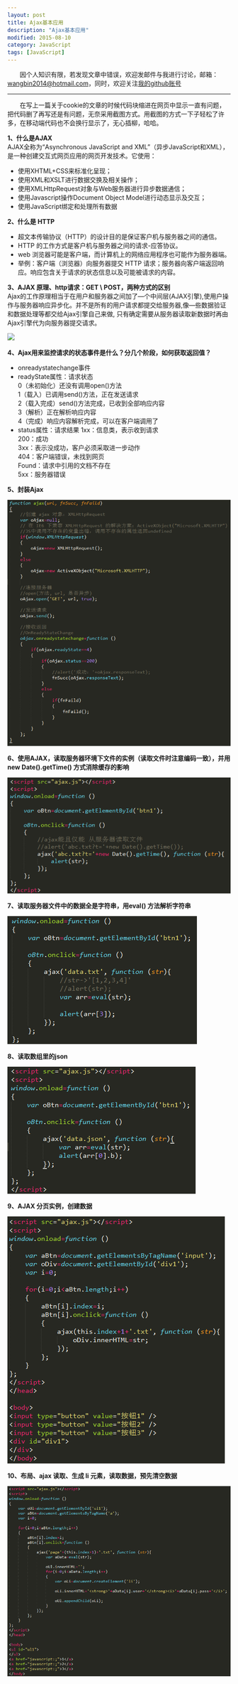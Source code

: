 ```yaml
---
layout: post
title: Ajax基本应用
description: "Ajax基本应用"
modified: 2015-08-10
category: JavaScript
tags: [JavaScript]
---
```


　　因个人知识有限，若发现文章中错误，欢迎发邮件与我进行讨论，邮箱：wangbin2014@hotmail.com，同时，欢迎关注[我的github账号](https://github.com/wangbin2015)                  　　        

***
　　在写上一篇关于cookie的文章的时候代码块缩进在网页中显示一直有问题，把代码删了再写还是有问题，无奈采用截图方式。用截图的方式一下子轻松了许多，在移动端代码也不会换行显示了，无心插柳，哈哈。

**1、什么是AJAX**     
AJAX全称为“Asynchronous JavaScript and XML”（异步JavaScript和XML），是一种创建交互式网页应用的网页开发技术。它使用：
* 使用XHTML+CSS来标准化呈现；
* 使用XML和XSLT进行数据交换及相关操作；
* 使用XMLHttpRequest对象与Web服务器进行异步数据通信； 
* 使用Javascript操作Document Object Model进行动态显示及交互； 
* 使用JavaScript绑定和处理所有数据    

**2、什么是 HTTP**       
* 超文本传输协议（HTTP）的设计目的是保证客户机与服务器之间的通信。     
* HTTP 的工作方式是客户机与服务器之间的请求-应答协议。     
* web 浏览器可能是客户端，而计算机上的网络应用程序也可能作为服务器端。       
* 举例：客户端（浏览器）向服务器提交 HTTP 请求；服务器向客户端返回响应。响应包含关于请求的状态信息以及可能被请求的内容。    

**3、AJAX 原理、http请求：GET \ POST，两种方式的区别**                 
Ajax的工作原理相当于在用户和服务器之间加了—个中间层(AJAX引擎),使用户操作与服务器响应异步化。并不是所有的用户请求都提交给服务器,像—些数据验证和数据处理等都交给Ajax引擎自己来做, 只有确定需要从服务器读取新数据时再由Ajax引擎代为向服务器提交请求。        

![](/images/post/20150810/20150810-7.png)  

**4、Ajax用来监控请求的状态事件是什么？分几个阶段，如何获取返回值？**
* onreadystatechange事件    
* readyState属性：请求状态       
0（未初始化）还没有调用open()方法     
1（载入）已调用send()方法，正在发送请求     
2（载入完成）send()方法完成，已收到全部响应内容    
3（解析）正在解析响应内容     
4（完成）响应内容解析完成，可以在客户端调用了     
* status属性：请求结果
1xx：信息类，表示收到请求     
200：成功       
3xx：表示没成功，客户必须采取进一步动作     
404：客户端错误，未找到网页        
Found：请求中引用的文档不存在     
5xx：服务器错误     

**5、封装Ajax**       

![](../images/post/20150810/20150810-6.png)  

**6、使用AJAX，读取服务器环境下文件的实例（读取文件时注意编码一致），并用 new Date().getTime() 方式消除缓存的影响**

![](../images/post/20150810/20150810-1.png)    

**7、读取服务器文件中的数据全是字符串，用eval() 方法解析字符串**            

![](../images/post/20150810/20150810-2.png)    

**8、读取数组里的json**            

![](../images/post/20150810/20150810-3.png)

**9、AJAX 分页实例，创建数据**     

![](../images/post/20150810/20150810-4.png)

**10、布局、ajax 读取、生成 li 元素，读取数据，预先清空数据**    

![](../images/post/20150810/20150810-5.png)  
